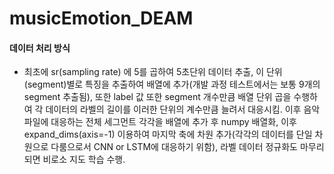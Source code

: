 # musicEmotion_DEAM

#### 데이터 처리 방식
- 최초에 sr(sampling rate) 에 5를 곱하여 5초단위 데이터 추출, 이 단위(segment)별로 특징을 추출하여 배열에 추가(개발 과정 테스트에서는 보통 9개의 segment 추출됨), 또한 label 값 또한 segment 개수만큼 배열 단위 곱을 수행하여 각 데이터의 라벨의 길이를 이러한 단위의 계수만큼 늘려서 대응시킴. 이후 음악 파일에 대응하는 전체 세그먼트 각각을 배열에 추가 후 numpy 배열화, 이후 expand_dims(axis=-1) 이용하여 마지막 축에 차원 추가(각각의 데이터를 단일 차원으로 다룸으로서 CNN or LSTM에 대응하기 위함), 라벨 데이터 정규화도 마무리되면 비로소 지도 학습 수행.
